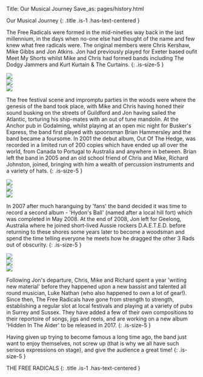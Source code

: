 Title: Our Musical Journey
Save_as: pages/history.html

<section markdown="1" class="section">
  <div class="container">

Our Musical Journey
{: .title .is-1 .has-text-centered }

  </div>
</section>

<section markdown="1" class="section">
  <div class="container">

  <i class="fa fa-quote-left fa-2x fa-pull-left fa-border"></i>

The Free Radicals were formed in the mid-nineties way back in the last millennium, in the days when no-one else had thought of the name and few knew what free radicals were. The original members were Chris Kershaw, Mike Gibbs and Jon Atkins. Jon had previously played for Exeter based oufit Meet My Shorts whilst Mike and Chris had formed bands including The Dodgy Jammers and Kurt Kurtain & The Curtains.
{: .is-size-5 }

  </div>
</section>

<section class="section">
  <div class="container">

  <div class="gallery cf">
    <div>
      <img src="/images/bkpam2314560_rowlands1.jpg">
    </div>
    <div>
      <img src="/images/bkpam2314560_greenroom.jpg">
    </div>
    <div>
      <img src="/images/bkpam2314560_oddone.jpg">
    </div>
  </div>

  </div>
</section>

<section markdown="1" class="section">
  <div class="container">

  <i class="fa fa-quote-left fa-2x fa-pull-left fa-border"></i>

The free festival scene and impromptu parties in the woods were where the genesis of the band took place, with Mike and Chris having honed their sound busking on the streets of Guildford and Jon having sailed the Atlantic, torturing his ship-mates with an out of tune mandolin. At the Anchor pub in Godalming, whilst playing at an open mic night for Busker's Express, the band first played with spoonsman Brian Hammersley and the band became a foursome. In 2001 the debut album, Out Of The Hedge, was recorded in a limited run of 200 copies which have ended up all over the world, from Canada to Portugal to Australia and anywhere in between. Brian left the band in 2005 and an old school friend of Chris and Mike, Richard Johnston, joined, bringing with him a wealth of percussion instruments and a variety of hats.
{: .is-size-5 }

  </div>
</section>

<section class="section">
  <div class="container">

  <div class="gallery cf">
    <div>
      <img src="/images/bkpam2314560_190103freerads1.jpg">
    </div>
    <div>
      <img src="/images/bkpam2314560_beerfest2012.jpg">
    </div>
    <div>
      <img src="/images/bkpam2314560_guilfest2010.jpg">
    </div>
  </div>

  </div>
</section>

<section markdown="1" class="section">
  <div class="container">

  <i class="fa fa-quote-left fa-2x fa-pull-left fa-border"></i>

In 2007 after much haranguing by 'fans' the band decided it was time to record a second album - 'Hydon's Ball' (named after a local hill fort) which was completed in May 2008. At the end of 2008, Jon left for Geelong, Australia where he joined short-lived Aussie rockers D.A.E.T.E.D. before returning to these shores some years later to become a woodsman and spend the time telling everyone he meets how he dragged the other 3 Rads out of obscurity.
{: .is-size-5 }

  </div>
</section>

<section class="section">
  <div class="container">

  <div class="gallery cf">
    <div>
      <img src="/images/bkpam2314560_haslemere2016.jpg">
    </div>
    <div>
      <img src="/images/bkpam2314560_staycation4.jpg">
    </div>
    <div>
      <img src="/images/bkpam2314560_priorsfield.jpg">
    </div>
  </div>

  </div>
</section>

<section markdown="1" class="section">
  <div class="container">

  <i class="fa fa-quote-left fa-2x fa-pull-left fa-border"></i>

Following Jon's departure, Chris, Mike and Richard spent a year 'writing new material' before they happened upon a new bassist and talented all round musician, Luke Nathan (who also happened to own a lot of gear!). Since then, The Free Radicals have gone from strength to strength, establishing a regular slot at local festivals and playing at a variety of pubs in Surrey and Sussex. They have added a few of their own compositions to their reportoire of songs, jigs and reels, and are working on a new album 'Hidden In The Alder' to be released in 2017.
{: .is-size-5 }

Having given up trying to become famous a long time ago, the band just want to enjoy themselves, not screw up (that is why we all have such serious expressions on stage), and give the audience a great time!
{: .is-size-5 }

  </div>
</section>
<section markdown="1" class="section">
  <div class="container">

THE FREE RADICALS
{: .title .is-1 .has-text-centered }

  </div>
</section>
